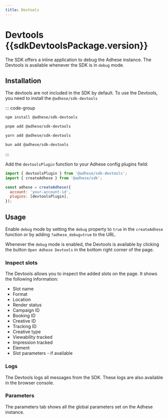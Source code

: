 ```yaml
---
title: Devtools
---
```


<script setup>
import sdkDevtoolsPackage from '@adhese/sdk-devtools/package.json';
</script>

# Devtools <Badge>{{sdkDevtoolsPackage.version}}</Badge>

The SDK offers a inline application to debug the Adhese instance. The Devtools is available whenever the SDK is in
`debug` mode.

## Installation
The devtools are not included in the SDK by default. To use the Devtools, you need to install the `@adhese/sdk-devtools`

::: code-group
```bash [npm]
npm install @adhese/sdk-devtools
```
```bash [pnpm]
pnpm add @adhese/sdk-devtools
```
```bash [yarn]
yarn add @adhese/sdk-devtools
```
```bash [bun]
bun add @adhese/sdk-devtools
```
:::

Add the `devtoolsPlugin` function to your Adhese config plugins field:

```js
import { devtoolsPlugin } from '@adhese/sdk-devtools';
import { createAdhese } from '@adhese/sdk';

const adhese = createAdhese({
  account: 'your-account-id',
  plugins: [devtoolsPlugin],
});
```

## Usage

Enable `debug` mode by setting the `debug` property to `true` in the `createAdhese` function or by adding
`?adhese_debug=true` to the URL.

Whenever the `debug` mode is enabled, the Devtools is available by clicking the button `Open Adhese Devtools` in the
bottom right corner of the page.

### Inspect slots
The Devtools allows you to inspect the added slots on the page. It shows the following information:
- Slot name
- Format
- Location
- Render status
- Campaign ID
- Booking ID
- Creative ID
- Tracking ID
- Creative type
- Viewability tracked
- Impression tracked
- Element
- Slot parameters - if available

### Logs
The Devtools logs all messages from the SDK. These logs are also available in the browser console.

### Parameters
The parameters tab shows all the global parameters set on the Adhese instance.

